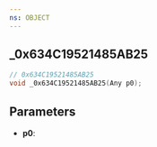 ```yaml
---
ns: OBJECT
---
```

## _0x634C19521485AB25

```c
// 0x634C19521485AB25
void _0x634C19521485AB25(Any p0);
```

## Parameters
* **p0**:
